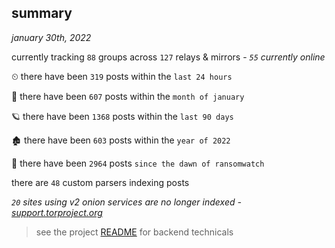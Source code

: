 
## summary
_january 30th, 2022_

currently tracking `88` groups across `127` relays & mirrors - _`55` currently online_

⏲ there have been `319` posts within the `last 24 hours`

🦈 there have been `607` posts within the `month of january`

🪐 there have been `1368` posts within the `last 90 days`

🏚 there have been `603` posts within the `year of 2022`

🦕 there have been `2964` posts `since the dawn of ransomwatch`

there are `48` custom parsers indexing posts

_`20` sites using v2 onion services are no longer indexed - [support.torproject.org](https://support.torproject.org/onionservices/v2-deprecation/)_

> see the project [README](https://github.com/thetanz/ransomwatch#ransomwatch--) for backend technicals
